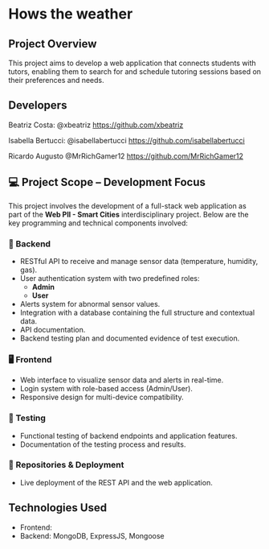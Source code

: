 # Hows the weather
## Project Overview
This project aims to develop a web application that connects students with tutors, enabling them to search for and schedule tutoring sessions based on their preferences and needs.

## Developers
Beatriz Costa: @xbeatriz https://github.com/xbeatriz

Isabella Bertucci: @isabellabertucci https://github.com/isabellabertucci

Ricardo Augusto @MrRichGamer12 https://github.com/MrRichGamer12

## 💻 Project Scope – Development Focus

This project involves the development of a full-stack web application as part of the **Web PII - Smart Cities** interdisciplinary project. Below are the key programming and technical components involved:

### 🔧 Backend
- RESTful API to receive and manage sensor data (temperature, humidity, gas).
- User authentication system with two predefined roles:
  - **Admin**
  - **User**
- Alerts system for abnormal sensor values.
- Integration with a database containing the full structure and contextual data.
- API documentation.
- Backend testing plan and documented evidence of test execution.

### 🖥️ Frontend
- Web interface to visualize sensor data and alerts in real-time.
- Login system with role-based access (Admin/User).
- Responsive design for multi-device compatibility.

### 🧪 Testing
- Functional testing of backend endpoints and application features.
- Documentation of the testing process and results.

### 📁 Repositories & Deployment
- Live deployment of the REST API and the web application.

## Technologies Used
- Frontend: 
- Backend: MongoDB, ExpressJS, Mongoose



